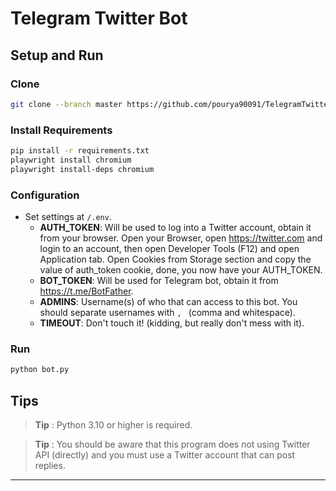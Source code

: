 # Telegram Twitter Bot

## Setup and Run

### Clone

```bash
git clone --branch master https://github.com/pourya90091/TelegramTwitterBot.git
```

### Install Requirements

```bash
pip install -r requirements.txt
playwright install chromium
playwright install-deps chromium
```

### Configuration

- Set settings at `/.env`.
    - **AUTH_TOKEN**: Will be used to log into a Twitter account, obtain it from your browser.
    Open your Browser, open https://twitter.com and login to an account, then open Developer Tools (F12) and open Application tab. Open Cookies from Storage section and copy the value of auth_token cookie, done, you now have your AUTH_TOKEN.
    - **BOT_TOKEN**: Will be used for Telegram bot, obtain it from https://t.me/BotFather.
    - **ADMINS**: Username(s) of who that can access to this bot. You should separate usernames with `, ` (comma and whitespace).
    - **TIMEOUT**: Don't touch it! (kidding, but really don't mess with it).

### Run

```bash
python bot.py
```

## Tips

>**Tip** : Python 3.10 or higher is required.

>**Tip** : You should be aware that this program does not using Twitter API (directly) and you must use a Twitter account that can post replies.
---
